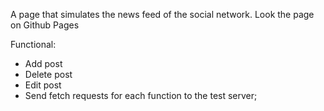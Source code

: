 A page that simulates the news feed of the social network.
Look the page on Github Pages 

Functional:
- Add post
- Delete post
- Edit post
- Send fetch requests for each function to the test server;